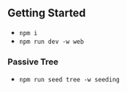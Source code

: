 ## Getting Started

- `npm i`
- `npm run dev -w web`

### Passive Tree

- `npm run seed tree -w seeding`
